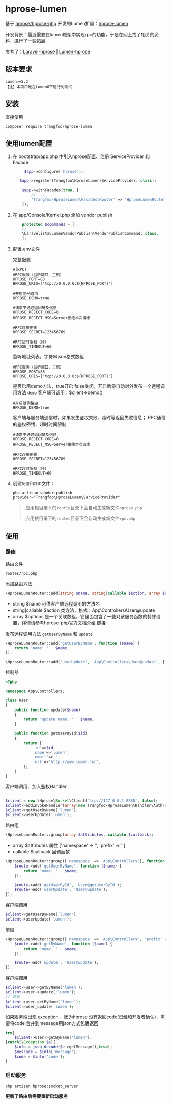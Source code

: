 # hprose-lumen

基于 [hprose/hprose-php](https://github.com/hprose/hprose-php/wiki) 开发的Lumen扩展：[hprose-lumen](https://github.com/trangfoo/hprose-lumen)

开发背景：最近需要在lumen框架中实现rpc的功能，于是在网上找了相关的资料，进行了一些拓展

参考了：[Laravel-hprose](https://github.com/zhuqipeng/laravel-hprose) | [Lumen-hprose](https://github.com/lumening/lumen-hprose)

## 版本要求

```
Lumen>=5.2
【注】本项目是在Lumen8下进行的测试
```

## 安装

直接使用
```shell
composer require trangfoo/hprose-lumen
```

## 使用**lumen**配置
1. 在 bootstrap/app.php 中引入hprose配置、注册 ServiceProvider 和 Facade
   ```php
        $app->configure('hprose');
   ```
    ```php
       $app->register(Trangfoo\HproseLumen\ServiceProvider::class);
    ```
    ```php
        $app->withFacades(true, [
            // ...
            'Trangfoo\HproseLumen\Facades\Router' => 'HproseLumenRouter',
        ]);
    ```
2. 在 app/Console/Kernel.php 添加 vendor publish
    ```php
        protected $commands = [
        //...
        \Laravelista\LumenVendorPublish\VendorPublishCommand::class,
        ];
    ```

3. 配置.env文件
   
   完整配置
   ```
   #[RPC]
   #RPC服务（监听端口、主机）
   HPROSE_PORT=88
   HPROSE_URIS=["tcp://0.0.0.0:${HPROSE_PORT}"]
   
   #开启范例路由
   HPROSE_DEMO=true
   
   #请求不通过返回码及信息
   HPROSE_REJECT_CODE=0
   HPROSE_REJECT_MSG=Server拒绝本次请求
   
   #RPC连接密钥
   HPROSE_SECRET=123456789
   
   #RPC超时限制（秒）
   HPROSE_TIMEOUT=60
   ```

   监听地址列表，字符串json格式数组
    ```
    #RPC服务（监听端口、主机）
    HPROSE_PORT=88
    HPROSE_URIS=["tcp://0.0.0.0:${HPROSE_PORT}"]
    ```

   是否启用demo方法，true开启 false关闭，开启后将自动对外发布一个远程调用方法 `demo`
   客户端可调用：$client->demo()
    ```
    #开启范例路由
    HPROSE_DEMO=true
    ```

   客户端与服务端通信时，如果发生鉴权失败、超时等返回失败信息；
   RPC通信的鉴权密钥、超时时间限制
   ```
   #请求不通过返回码及信息
   HPROSE_REJECT_CODE=0
   HPROSE_REJECT_MSG=Server拒绝本次请求

   #RPC连接密钥
   HPROSE_SECRET=123456789

   #RPC超时限制（秒）
   HPROSE_TIMEOUT=60
   ```


4. 创建`配置`和`路由`文件：
    ```shell
    php artisan vendor:publish --provider="Trangfoo\HproseLumen\ServiceProvider"
    ```
   >应用根目录下的`config`目录下会自动生成新文件`hprose.php`
   >
   >应用根目录下的`routes`目录下会自动生成新文件`rpc.php`

## 使用

### 路由

路由文件
```
routes/rpc.php
```

添加路由方法
```php
\HproseLumenRouter::add(string $name, string|callable $action, array $options = []);
```
- string $name 可供客户端远程调用的方法名
- string|callable $action 类方法，格式：App\Controllers\User@update
- array $options 是一个关联数组，它里面包含了一些对该服务函数的特殊设置，详情请参考hprose-php官方文档介绍 [链接](https://github.com/hprose/hprose-php/wiki/06-Hprose-%E6%9C%8D%E5%8A%A1%E5%99%A8#addfunction-%E6%96%B9%E6%B3%95)

发布远程调用方法 `getUserByName` 和 `update`
```php
\HproseLumenRouter::add('getUserByName', function ($name) {
    return 'name: ' . $name;
});

\HproseLumenRouter::add('userUpdate', 'App\Controllers\User@update', ['model' => \Hprose\ResultMode::Normal]);
```

控制器
```php
<?php

namespace App\Controllers;

class User
{
    public function update($name)
    {
        return 'update name: ' . $name;
    }
    
    public function getUserById($id)
    {
        return [
            'id'=>$id,
            'name'=>'lumen',
            'email'=>'',
            'url'=>'http://www.lumen.fun',
        ];
    }
}
```

客户端调用、加入鉴权Handler
```php

$client = new \Hprose\Socket\Client('tcp://127.0.0.1:8888', false);
$client->addInvokeHandler(array(new Trangfoo\HproseLumen\Handler\AuthFilter(), 'inputInvokeHandler'));  //添加鉴权InvokeHandler
$client->getUserByName('lumen');
$client->userUpdate('lumen');
```

路由组
```php
\HproseLumenRouter::group(array $attributes, callable $callback);
```
- array $attributes 属性 ['namespace' => '', 'prefix' => '']
- callable $callback 回调函数

```php
\HproseLumenRouter::group(['namespace' => 'App\Controllers'], function ($route) {
    $route->add('getUserByName', function ($name) {
        return 'name: ' . $name;
    });
    
    $route->add('getUserById', 'User@getUserById');
    $route->add('userUpdate', 'User@update');
});
```
客户端调用
```php
$client->getUserByName('lumen');
$client->userUpdate('lumen');
```

前缀
```php
\HproseLumenRouter::group(['namespace' => 'App\Controllers', 'prefix' => 'user'], function ($route) {
    $route->add('getByName', function ($name) {
        return 'name: ' . $name;
    });

    $route->add('update', 'User@update');
});
```
客户端调用
```php
$client->user->getByName('lumen');
$client->user->update('lumen');
// 或者
$client->user_getByName('lumen');
$client->user_update('lumen');
```

如果服务端出现 exception ，因为hprose 没有返回code(已经和开发者确认)，需要将code 合并到message用json方式包裹返回
```php
try{
    $client->user->getByName('lumen');
}catch(\Exception $e){
    $info = json_decode($e->getMessage(),true);
    $message = $info['message'];
    $code = $info['code'];
}

```

### 启动服务

```shell
php artisan hprose:socket_server
```
**更新了路由后需要重新启动服务**


